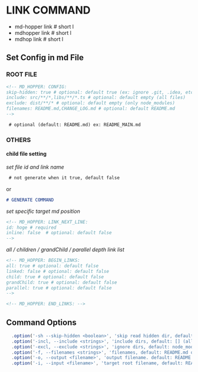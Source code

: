 <!-- MD_HOPPER: ID: md-hopper-link -->
<!-- MD_HOPPER: TITLE: LINK COMMAND -->
<!-- MD_HOPPER: OUTPUT: README.md -->
<!-- MD_HOPPER: LOCK: true -->
# LINK COMMAND

- md-hopper link # short l
- mdhopper link # short l
- mdhop link # short l

## Set Config in md File

### ROOT FILE

```markdown
<!-- MD_HOPPER: CONFIG:
skip-hidden: true # optional: default true (ex: ignore .git, .idea, etc)
include: src/**/*,libs/**/*.ts # optional: default empty (all files)
exclude: dist/**/* # optional: default empty (only node_modules)
filenames: README.md,CHANGE_LOG.md # optional: default README.md
-->

 # optional (default: README.md) ex: README_MAIN.md
```

### OTHERS

#### child file setting

_set file id and link name_

```markdown
 # not generate when it true, default false
```

or

```markdown
# GENERATE COMMAND
```

_set specific target md position_

```markdown
<!-- MD_HOPPER: LINK_NEXT_LINE:
id: hoge # required
inline: false  # optional: default false
-->
```

_all / children / grandChild / parallel depth link list_

```markdown
<!-- MD_HOPPER: BEGIN_LINKS:
all: true # optional: default false
linked: false # optional: default false
child: true # optional: default false
grandChild: true # optional: default false
parallel: true # optional: default false
-->

<!-- MD_HOPPER: END_LINKS: -->
```

## Command Options

```js
  .option('-sh --skip-hidden <boolean>', 'skip read hidden dir, default: true')
  .option('-incl, --include <strings>', 'include dirs, default: [] (all files)')
  .option('-excl, --exclude <strings>', 'ignore dirs, default: node_modules only')
  .option('-f, --filenames <strings>', 'filenames, default: README.md only')
  .option('-o, --output <filename>', 'output filename. default: README.md (replace)')
  .option('-i, --input <filename>', 'target root filename, default: README.md')
```

<!-- MD_HOPPER: BEGIN_DEFINE_LINKS: -->

<!-- MD_HOPPER: END_DEFINE_LINKS: -->
